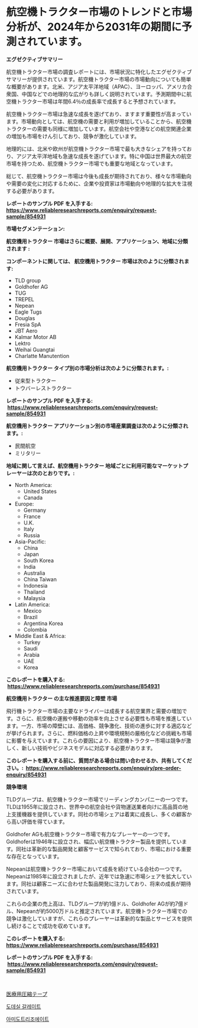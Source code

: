 <p><h1>航空機トラクター市場のトレンドと市場分析が、2024年から2031年の期間に予測されています。</h1></p><p><strong>エグゼクティブサマリー</strong></p>
<p><p>航空機トラクター市場の調査レポートには、市場状況に特化したエグゼクティブサマリーが提供されています。航空機トラクター市場の市場動向についても簡単な概要があります。北米、アジア太平洋地域（APAC）、ヨーロッパ、アメリカ合衆国、中国などでの地理的な広がりも詳しく説明されています。予測期間中に航空機トラクター市場は年間6.4％の成長率で成長すると予想されています。</p><p>航空機トラクター市場は急速な成長を遂げており、ますます重要性が高まっています。市場動向としては、航空機の需要と利用が増加していることから、航空機トラクターの需要も同様に増加しています。航空会社や空港などの航空関連企業の増加も市場をけん引しており、競争が激化しています。</p><p>地理的には、北米や欧州が航空機トラクター市場で最も大きなシェアを持っており、アジア太平洋地域も急速な成長を遂げています。特に中国は世界最大の航空市場を持つため、航空機トラクター市場でも重要な地域となっています。</p><p>総じて、航空機トラクター市場は今後も成長が期待されており、様々な市場動向や需要の変化に対応するために、企業や投資家は市場動向や地理的な拡大を注視する必要があります。</p></p>
<p><strong>レポートのサンプル PDF を入手する: <a href="https://www.reliableresearchreports.com/enquiry/request-sample/854931">https://www.reliableresearchreports.com/enquiry/request-sample/854931</a></strong></p>
<p><strong>市場セグメンテーション:</strong></p>
<p><strong> 航空機用トラクター 市場はさらに概要、展開、アプリケーション、地域に分類されます :</strong></p>
<p><strong>コンポーネントに関しては、 航空機用トラクター 市場は次のように分類されます: &nbsp;</strong></p>
<p><ul><li>TLD group</li><li>Goldhofer AG</li><li>TUG</li><li>TREPEL</li><li>Nepean</li><li>Eagle Tugs</li><li>Douglas</li><li>Fresia SpA</li><li>JBT Aero</li><li>Kalmar Motor AB</li><li>Lektro</li><li>Weihai Guangtai</li><li>Charlatte Manutention</li></ul></p>
<p><strong> 航空機用トラクター タイプ別の市場分析は次のように分類されます。:</strong></p>
<p><ul><li>従来型トラクター</li><li>トウバーレストラクター</li></ul></p>
<p><strong>レポートのサンプル PDF を入手する: &nbsp;<a href="https://www.reliableresearchreports.com/enquiry/request-sample/854931">https://www.reliableresearchreports.com/enquiry/request-sample/854931</a></strong></p>
<p><strong> 航空機用トラクター アプリケーション別の市場産業調査は次のように分類されます。:</strong></p>
<p><ul><li>民間航空</li><li>ミリタリー</li></ul></p>
<p><strong>地域に関して言えば、航空機用トラクター 地域ごとに利用可能なマーケットプレーヤーは次のとおりです。:</strong></p>
<p><ul>
    <li>
        North America:
        <ul>
            <li>United States</li>
            <li>Canada</li>
        </ul>
    </li>
    <li>
        Europe:
        <ul>
            <li>Germany</li>
            <li>France</li>
            <li>U.K.</li>
            <li>Italy</li>
            <li>Russia</li>
        </ul>
    </li>
    <li>
        Asia-Pacific:
        <ul>
            <li>China</li>
            <li>Japan</li>
            <li>South Korea</li>
            <li>India</li>
            <li>Australia</li>
            <li>China Taiwan</li>
            <li>Indonesia</li>
            <li>Thailand</li>
            <li>Malaysia</li>
        </ul>
    </li>
    <li>
        Latin America:
        <ul>
            <li>Mexico</li>
            <li>Brazil</li>
            <li>Argentina Korea</li>
            <li>Colombia</li>
        </ul>
    </li>
    <li>
        Middle East & Africa:
        <ul>
            <li>Turkey</li>
            <li>Saudi</li>
            <li>Arabia</li>
            <li>UAE</li>
            <li>Korea</li>
        </ul>
    </li>
    </ul></p>
<p><strong>このレポートを購入する: &nbsp;<a href="https://www.reliableresearchreports.com/purchase/854931">https://www.reliableresearchreports.com/purchase/854931</a></strong></p>
<p><strong>航空機用トラクター の主な推進要因と障壁 市場</strong></p>
<p><p>飛行機トラクター市場の主要なドライバーは成長する航空業界と需要の増加です。さらに、航空機の運搬や移動の効率を向上させる必要性も市場を推進しています。一方、市場の障壁には、高価格、競争激化、技術の進歩に対する適応などが挙げられます。さらに、燃料価格の上昇や環境規制の厳格化などの挑戦も市場に影響を与えています。これらの要因により、航空機トラクター市場は競争が激しく、新しい技術やビジネスモデルに対応する必要があります。</p></p>
<p><strong>このレポートを購入する前に、質問がある場合は問い合わせるか、共有してください。:&nbsp; <a href="https://www.reliableresearchreports.com/enquiry/pre-order-enquiry/854931">https://www.reliableresearchreports.com/enquiry/pre-order-enquiry/854931</a></strong></p>
<p><strong>競争環境</strong></p>
<p><p>TLDグループは、航空機トラクター市場でリーディングカンパニーの一つです。TLDは1955年に設立され、世界中の航空会社や貨物運送業者向けに高品質の地上支援機器を提供しています。同社の市場シェアは着実に成長し、多くの顧客から高い評価を得ています。</p><p>Goldhofer AGも航空機トラクター市場で有力なプレーヤーの一つです。Goldhoferは1946年に設立され、幅広い航空機トラクター製品を提供しています。同社は革新的な製品開発と顧客サービスで知られており、市場における重要な存在となっています。</p><p>Nepeanは航空機トラクター市場において成長を続けている会社の一つです。Nepeanは1985年に設立されましたが、近年では急速に市場シェアを拡大しています。同社は顧客ニーズに合わせた製品開発に注力しており、将来の成長が期待されています。</p><p>これらの企業の売上高は、TLDグループが約1億ドル、Goldhofer AGが約7億ドル、Nepeanが約5000万ドルと推定されています。航空機トラクター市場での競争は激化していますが、これらのプレーヤーは革新的な製品とサービスを提供し続けることで成功を収めています。</p></p>
<p><strong>このレポートを購入する: &nbsp; <a href="https://www.reliableresearchreports.com/purchase/854931">https://www.reliableresearchreports.com/purchase/854931</a></strong></p>
<p><strong>レポートのサンプル PDF を入手する: &nbsp;<a href="https://www.reliableresearchreports.com/enquiry/request-sample/854931">https://www.reliableresearchreports.com/enquiry/request-sample/854931</a></strong><strong></strong></p>
<p>&nbsp;</p>
<p><p><a href="https://medium.com/@redsalmon1949/%E5%8C%BB%E7%99%82%E7%94%A8%E3%82%B3%E3%83%B3%E3%83%97%E3%83%AC%E3%83%83%E3%82%B7%E3%83%A7%E3%83%B3%E3%83%86%E3%83%BC%E3%83%97%E5%B8%82%E5%A0%B4-2031%E5%B9%B4%E3%81%BE%E3%81%A7%E3%81%AE%E6%88%90%E5%8A%9F%E3%81%97%E3%81%9F%E3%83%93%E3%82%B8%E3%83%8D%E3%82%B9%E6%88%A6%E7%95%A5%E3%81%AE%E9%8D%B5%E3%82%92%E4%BA%88%E6%B8%AC-4f79da5863dc">医療用圧縮テープ</a></p><p><a href="https://medium.com/@llanajer/dodecyl-gallate-%EC%8B%9C%EC%9E%A5-%EC%9C%A0%ED%98%95-%EC%9D%91%EC%9A%A9-%EB%B0%8F-%EC%A7%80%EB%A6%AC%EC%97%90-%EB%8C%80%ED%95%9C-%ED%8F%AC%EA%B4%84%EC%A0%81%EC%9D%B8-%ED%8F%89%EA%B0%80-3b3e78c9ffd1">도데실 갈레이트</a></p><p><a href="https://medium.com/@fabiancobuc20222022/%EC%95%84%EB%AF%B8%EB%8F%84%ED%8A%B8%EB%A6%AC%EC%A1%B0%EC%97%90%EC%9D%B4%ED%8A%B8-%EC%8B%9C%EC%9E%A5-%EA%B7%9C%EB%AA%A8-%EC%8B%9C%EC%9E%A5-%EC%A0%84%EB%A7%9D-%EB%B0%8F-%EC%8B%9C%EC%9E%A5-%EC%98%88%EC%B8%A1-2024%EB%85%84%EB%B6%80%ED%84%B0-2031%EB%85%84%EA%B9%8C%EC%A7%80-2cd753656f84">아미도트리조에이트</a></p></p>